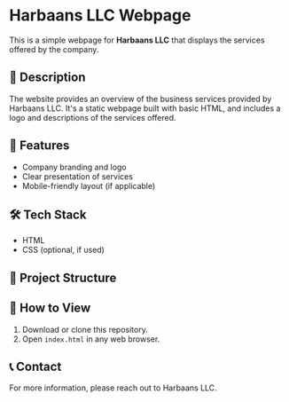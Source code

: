 # Harbaans LLC Webpage

This is a simple webpage for **Harbaans LLC** that displays the services offered by the company.

## 📄 Description

The website provides an overview of the business services provided by Harbaans LLC. It's a static webpage built with basic HTML, and includes a logo and descriptions of the services offered.

## 🚀 Features

- Company branding and logo
- Clear presentation of services
- Mobile-friendly layout (if applicable)

## 🛠 Tech Stack

- HTML
- CSS (optional, if used)

## 📂 Project Structure
## 📌 How to View

1. Download or clone this repository.
2. Open `index.html` in any web browser.

## 📞 Contact

For more information, please reach out to Harbaans LLC.
